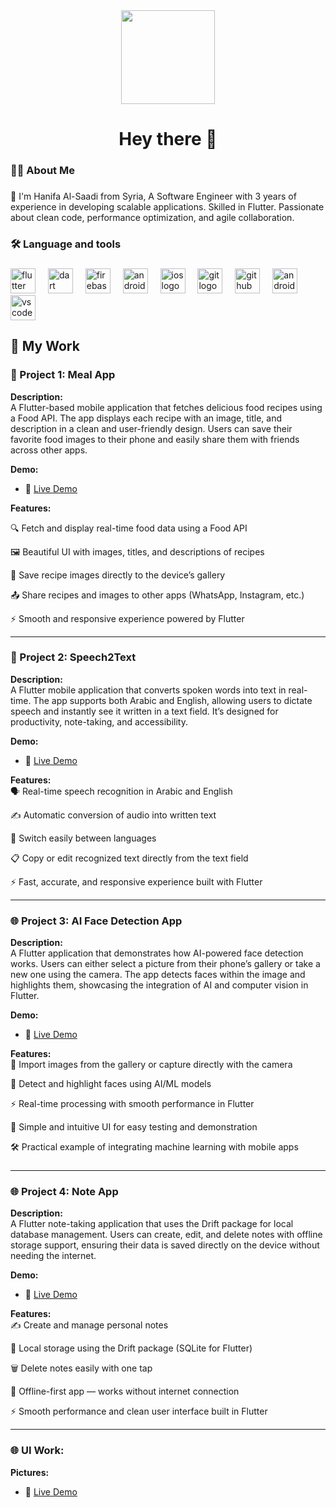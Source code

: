 <div align="center">
  <img height="150" src="https://media.giphy.com/media/M9gbBd9nbDrOTu1Mqx/giphy.gif"  />
</div>


<h1 align="center">Hey there 👋</h1>

###

<h3 align="left">👩‍💻  About Me</h3>

###

<p align="left">
 🔭 I'm Hanifa Al-Saadi from Syria, A Software Engineer with 3 years of experience in developing scalable applications.
  Skilled in Flutter.
  Passionate about clean code, performance optimization, and agile collaboration.

###

<h3 align="left">🛠 Language and tools</h3>

###

<div align="left">
 <img src="https://cdn.jsdelivr.net/gh/devicons/devicon/icons/flutter/flutter-original.svg" height="40" alt="flutter logo" />
 <img width="12" />
 <img src="https://cdn.jsdelivr.net/gh/devicons/devicon/icons/dart/dart-original.svg" height="40" alt="dart logo" />
 <img width="12" />
<img src="https://cdn.jsdelivr.net/gh/devicons/devicon/icons/firebase/firebase-plain-wordmark.svg" height="40" alt="firebase logo"  />
<img width="12" />
<img src="https://cdn.jsdelivr.net/gh/devicons/devicon/icons/android/android-original.svg" height="40" alt="android logo" />
  <img width="12" />
<img src="https://cdn.jsdelivr.net/gh/devicons/devicon/icons/apple/apple-original.svg" height="40" alt="ios logo" />
  <img width="12" />
<img src="https://cdn.jsdelivr.net/gh/devicons/devicon/icons/git/git-original.svg" height="40" alt="git logo" />
  <img width="12" />
<img src="https://cdn.jsdelivr.net/gh/devicons/devicon/icons/github/github-original.svg" height="40" alt="github logo" />
  <img width="12" />
<img src="https://cdn.jsdelivr.net/gh/devicons/devicon/icons/androidstudio/androidstudio-original.svg" height="40" alt="android studio logo" />
  <img width="12" />
<img src="https://cdn.jsdelivr.net/gh/devicons/devicon/icons/vscode/vscode-original.svg" height="40" alt="vscode logo" />

</div>



###


## 📂 My Work  

### 🚀 Project 1: Meal App  
**Description:**  
A Flutter-based mobile application that fetches delicious food recipes using a Food API. 
The app displays each recipe with an image, title, and description in a clean and user-friendly design.
Users can save their favorite food images to their phone and easily share them with friends across other apps. 

**Demo:**  
- 📱 [Live Demo](https://drive.google.com/drive/folders/1wevsOS6XFQJ5Wo6E4mKlqRnbUOBxc6Yp?usp=sharing)  

**Features:**  

🔍 Fetch and display real-time food data using a Food API

🖼️ Beautiful UI with images, titles, and descriptions of recipes

💾 Save recipe images directly to the device’s gallery

📤 Share recipes and images to other apps (WhatsApp, Instagram, etc.)

⚡ Smooth and responsive experience powered by Flutter


---

### 📱 Project 2: Speech2Text  

**Description:**  
A Flutter mobile application that converts spoken words into text in real-time.
The app supports both Arabic and English, allowing users to dictate speech and instantly see it written in a text field.
It’s designed for productivity, note-taking, and accessibility.

**Demo:**
- 📱 [Live Demo](https://drive.google.com/drive/folders/1VDsalsu45FPvNWupCs1Y1Cw8w6GX8I2c?usp=sharing)


**Features:**  
🗣️ Real-time speech recognition in Arabic and English

✍️ Automatic conversion of audio into written text

🔄 Switch easily between languages

📋 Copy or edit recognized text directly from the text field

⚡ Fast, accurate, and responsive experience built with Flutter

---

### 🌐 Project 3: AI Face Detection App  
**Description:**  
A Flutter application that demonstrates how AI-powered face detection works.
Users can either select a picture from their phone’s gallery or take a new one using the camera.
The app detects faces within the image and highlights them, showcasing the integration of AI and computer vision in Flutter.

**Demo:**  
- 📲 [Live Demo](https://drive.google.com/drive/folders/1eLeu3W0cYHNv4ESgxHwW_85x5LsS90Ak?usp=sharing)  

**Features:**  
📸 Import images from the gallery or capture directly with the camera

👤 Detect and highlight faces using AI/ML models

⚡ Real-time processing with smooth performance in Flutter

🎨 Simple and intuitive UI for easy testing and demonstration

🛠️ Practical example of integrating machine learning with mobile apps

###
---
### 🌐 Project 4: Note App  
**Description:**  
A Flutter note-taking application that uses the Drift package for local database management.
Users can create, edit, and delete notes with offline storage support, ensuring their data is saved directly on the device without needing the internet.

**Demo:**  
- 📱 [Live Demo](https://drive.google.com/drive/folders/1zzeHU9FyI_VbKeCcD7YANMEjmEkS2wQ5?usp=sharing)  

**Features:**  
✍️ Create and manage personal notes

💾 Local storage using the Drift package (SQLite for Flutter)

🗑️ Delete notes easily with one tap

📱 Offline-first app — works without internet connection

⚡ Smooth performance and clean user interface built in Flutter

---

### 🌐 UI Work:

**Pictures:**  
- 📱 [Live Demo](https://drive.google.com/drive/folders/1r9EP-TGk__2EWx2TRYUKbGXoxdyCKQdH?usp=sharing)  


